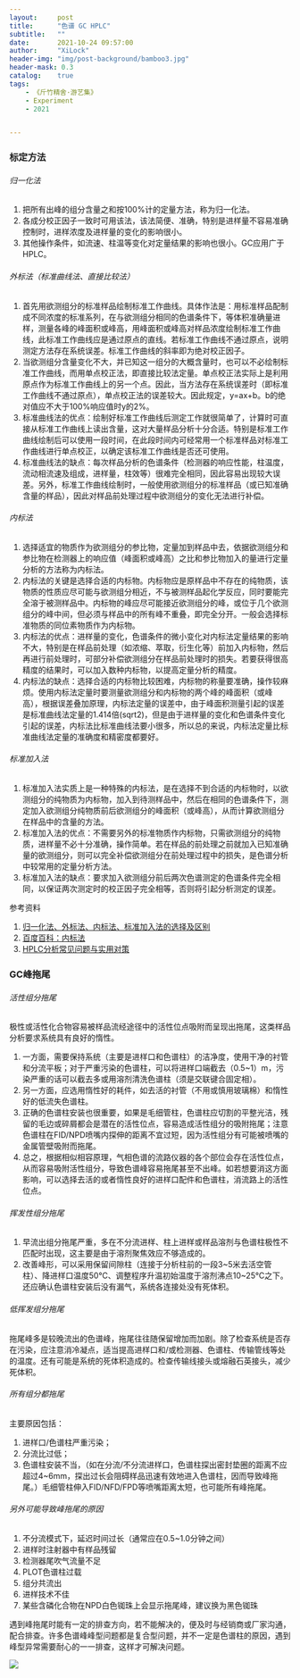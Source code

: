 ```yaml
---
layout:     post
title:      "色谱 GC HPLC"
subtitle:   ""
date:       2021-10-24 09:57:00
author:     "XiLock"
header-img: "img/post-background/bamboo3.jpg"
header-mask: 0.3
catalog:    true
tags:
    - 《斤竹精舍·游艺集》
    - Experiment
    - 2021


---
```


### 标定方法
###### 归一化法
1. 把所有出峰的组分含量之和按100%计的定量方法，称为归一化法。
1. 各成分校正因子一致时可用该法，该法简便、准确，特别是进样量不容易准确控制时，进样浓度及进样量的变化的影响很小。
1. 其他操作条件，如流速、柱温等变化对定量结果的影响也很小。GC应用广于HPLC。

###### 外标法（标准曲线法、直接比较法）
1. 首先用欲测组分的标准样品绘制标准工作曲线。具体作法是：用标准样品配制成不同浓度的标准系列，在与欲测组分相同的色谱条件下，等体积准确量进样，测量各峰的峰面积或峰高，用峰面积或峰高对样品浓度绘制标准工作曲线，此标准工作曲线应是通过原点的直线。若标准工作曲线不通过原点，说明测定方法存在系统误差。标准工作曲线的斜率即为绝对校正因子。
1. 当欲测组分含量变化不大，并已知这一组分的大概含量时，也可以不必绘制标准工作曲线，而用单点校正法，即直接比较法定量。单点校正法实际上是利用原点作为标准工作曲线上的另一个点。因此，当方法存在系统误差时（即标准工作曲线不通过原点），单点校正法的误差较大。因此规定，y=ax+b。b的绝对值应不大于100%响应值时y的2%。
1. 标准曲线法的优点：绘制好标准工作曲线后测定工作就很简单了，计算时可直接从标准工作曲线上读出含量，这对大量样品分析十分合适。特别是标准工作曲线绘制后可以使用一段时间，在此段时间内可经常用一个标准样品对标准工作曲线进行单点校正，以确定该标准工作曲线是否还可使用。
1. 标准曲线法的缺点：每次样品分析的色谱条件（检测器的响应性能，柱温度，流动相流速及组成，进样量，柱效等）很难完全相同，因此容易出现较大误差。另外，标准工作曲线绘制时，一般使用欲测组分的标准样品（或已知准确含量的样品），因此对样品前处理过程中欲测组分的变化无法进行补偿。

###### 内标法
1. 选择适宜的物质作为欲测组分的参比物，定量加到样品中去，依据欲测组分和参比物在检测器上的响应值（峰面积或峰高）之比和参比物加入的量进行定量分析的方法称为内标法。
1. 内标法的关键是选择合适的内标物。内标物应是原样品中不存在的纯物质，该物质的性质应尽可能与欲测组分相近，不与被测样品起化学反应，同时要能完全溶于被测样品中。内标物的峰应尽可能接近欲测组分的峰，或位于几个欲测组分的峰中间，但必须与样品中的所有峰不重叠，即完全分开。一般会选择标准物质的同位素物质作为内标物。
1. 内标法的优点：进样量的变化，色谱条件的微小变化对内标法定量结果的影响不大，特别是在样品前处理（如浓缩、萃取，衍生化等）前加入内标物，然后再进行前处理时，可部分补偿欲测组分在样品前处理时的损失。若要获得很高精度的结果时，可以加入数种内标物，以提高定量分析的精度。
1. 内标法的缺点：选择合适的内标物比较困难，内标物的称量要准确，操作较麻烦。使用内标法定量时要测量欲测组分和内标物的两个峰的峰面积（或峰高），根据误差叠加原理，内标法定量的误差中，由于峰面积测量引起的误差是标准曲线法定量的1.414倍(sqrt2)，但是由于进样量的变化和色谱条件变化引起的误差，内标法比标准曲线法要小很多，所以总的来说，内标法定量比标准曲线法定量的准确度和精密度都要好。

###### 标准加入法
1. 标准加入法实质上是一种特殊的内标法，是在选择不到合适的内标物时，以欲测组分的纯物质为内标物，加入到待测样品中，然后在相同的色谱条件下，测定加入欲测组分纯物质前后欲测组分的峰面积（或峰高），从而计算欲测组分在样品中的含量的方法。
1. 标准加入法的优点：不需要另外的标准物质作内标物，只需欲测组分的纯物质，进样量不必十分准确，操作简单。若在样品的前处理之前就加入已知准确量的欲测组分，则可以完全补偿欲测组分在前处理过程中的损失，是色谱分析中较常用的定量分析方法。
1. 标准加入法的缺点：要求加入欲测组分前后两次色谱测定的色谱条件完全相同，以保证两次测定时的校正因子完全相等，否则将引起分析测定的误差。

 参考资料
1. [归一化法、外标法、内标法、标准加入法的选择及区别](http://www.jituotech.com/m/articledetail.asp?id=14)
1. [百度百科：内标法](https://baike.baidu.com/item/%E5%86%85%E6%A0%87%E6%B3%95/2154300)
1. [HPLC分析常见问题与实用对策](http://www.jituotech.com/m/articledetail.asp?id=38)

### GC峰拖尾
###### 活性组分拖尾
极性或活性化合物容易被样品流经途径中的活性位点吸附而呈现出拖尾，这类样品分析要求系统具有良好的惰性。
1. 一方面，需要保持系统（主要是进样口和色谱柱）的洁净度，使用干净的衬管和分流平板；对于严重污染的色谱柱，可以将进样口端截去（0.5~1）m，污染严重的话可以截去多或用溶剂清洗色谱柱（须是交联键合固定相）。
1. 另一方面，应选用惰性好的耗件，如去活的衬管（不用或慎用玻璃棉）和惰性好的低流失色谱柱。
1. 正确的色谱柱安装也很重要，如果是毛细管柱，色谱柱应切割的平整光洁，残留的毛边或碎屑都会是潜在的活性位点，容易造成活性组分的吸附拖尾；注意色谱柱在FID/NPD喷嘴内探伸的距离不宜过短，因为活性组分有可能被喷嘴的金属管壁吸附而拖尾。
1. 总之，根据相似相容原理，气相色谱的流路仪器的各个部位会存在活性位点，从而容易吸附活性组分，导致色谱峰容易拖尾甚至不出峰。如若想要消这方面影响，可以选择去活的或者惰性良好的进样口配件和色谱柱，消流路上的活性位点。
###### 挥发性组分拖尾
1. 早流出组分拖尾严重，多在不分流进样、柱上进样或样品溶剂与色谱柱极性不匹配时出现，这主要是由于溶剂聚焦效应不够造成的。
1. 改善峰形，可以采用保留间隙柱（连接于分析柱前的一段3~5米去活空管柱）、降进样口温度50°C、调整程序升温初始温度于溶剂沸点10~25°C之下。还应确认色谱柱安装后没有漏气，系统各连接处没有死体积。
###### 低挥发组分拖尾
拖尾峰多是较晚流出的色谱峰，拖尾往往随保留增加而加剧。除了检查系统是否存在污染，应注意消冷凝点，适当提高进样口和/或检测器、色谱柱、传输管线等处的温度。还有可能是系统的死体积造成的。检查传输线接头或熔融石英接头，减少死体积。
###### 所有组分都拖尾
主要原因包括：
1. 进样口/色谱柱严重污染；
1. 分流比过低；
1. 色谱柱安装不当，（如在分流/不分流进样口，色谱柱探出密封垫圈的距离不应超过4~6mm，探出过长会阻碍样品迅速有效地进入色谱柱，因而导致峰拖尾。）毛细管柱伸入FID/NFD/FPD等喷嘴距离太短，也可能所有峰拖尾。
###### 另外可能导致峰拖尾的原因
1. 不分流模式下，延迟时间过长（通常应在0.5~1.0分钟之间）
1. 进样时注射器中有样品残留
1. 检测器尾吹气流量不足
1. PLOT色谱柱过载
1. 组分共流出
1. 进样技术不佳
1. 某些含磷化合物在NPD白色铷珠上会显示拖尾峰，建议换为黑色铷珠

遇到峰拖尾时能有一定的排查方向，若不能解决的，便及时与经销商或厂家沟通，配合排查。许多色谱峰峰型问题都是复合型问题，并不一定是色谱柱的原因，遇到峰型异常需要耐心的一一排查，这样才可解决问题。

![](/img/wc-tail.GIF)
